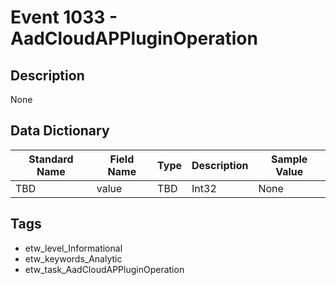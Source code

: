 # Event 1033 - AadCloudAPPluginOperation

## Description
None

## Data Dictionary
|Standard Name|Field Name|Type|Description|Sample Value|
|---|---|---|---|---|
|TBD|value|TBD|Int32|None|None|

## Tags
* etw_level_Informational
* etw_keywords_Analytic
* etw_task_AadCloudAPPluginOperation